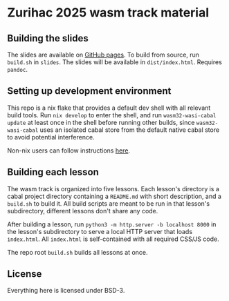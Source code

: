 # Zurihac 2025 wasm track material

## Building the slides

The slides are available on [GitHub
pages](https://haskell-wasm.github.io/zurihac-2025). To build from
source, run `build.sh` in `slides`. The slides will be available in
`dist/index.html`. Requires `pandoc`.

## Setting up development environment

This repo is a nix flake that provides a default dev shell with all
relevant build tools. Run `nix develop` to enter the shell, and run
`wasm32-wasi-cabal update` at least once in the shell before running
other builds, since `wasm32-wasi-cabal` uses an isolated cabal store
from the default native cabal store to avoid potential interference.

Non-nix users can follow instructions
[here](https://gitlab.haskell.org/haskell-wasm/ghc-wasm-meta#getting-started-without-nix).

## Building each lesson

The wasm track is organized into five lessons. Each lesson's directory
is a cabal project directory containing a `README.md` with short
description, and a `build.sh` to build it. All build scripts are meant
to be run in that lesson's subdirectory, different lessons don't share
any code.

After building a lesson, run `python3 -m http.server -b localhost
8000` in the lesson's subdirectory to serve a local HTTP server that
loads `index.html`. All `index.html` is self-contained with all
required CSS/JS code.

The repo root `build.sh` builds all lessons at once.

## License

Everything here is licensed under BSD-3.
